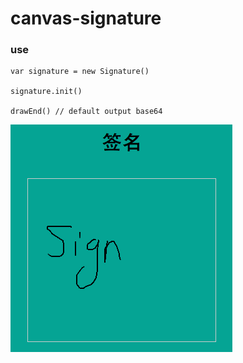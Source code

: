 # canvas-signature

### use

	var signature = new Signature()

	signature.init()

	drawEnd() // default output base64

![sign](https://github.com/luckcoding/canvas-signature/blob/master/sign.png "sign")